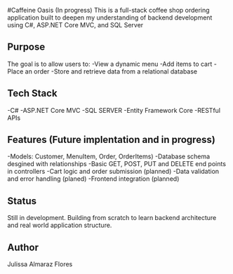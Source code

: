 #Caffeine Oasis (In progress)
This is a full-stack coffee shop ordering application built to deepen my understanding of backend development using C#, ASP.NET Core MVC, and SQL Server

## Purpose
The goal is to allow users to:
-View a dynamic menu
-Add items to cart
-Place an order
-Store and retrieve data from a relational database

## Tech Stack
-C#
-ASP.NET Core MVC
-SQL SERVER
-Entity Framework Core
-RESTful APIs

## Features (Future implentation and in progress)
-Models: Customer, MenuItem, Order, OrderItems)
-Database schema desgined with relationships
-Basic GET, POST, PUT and DELETE end points in controllers
-Cart logic and order submission (planned)
-Data validation and error handling (planed)
-Frontend integration (planned)

## Status
Still in development. Building from scratch to learn backend architecture and real world application structure.

## Author 
Julissa Almaraz Flores
